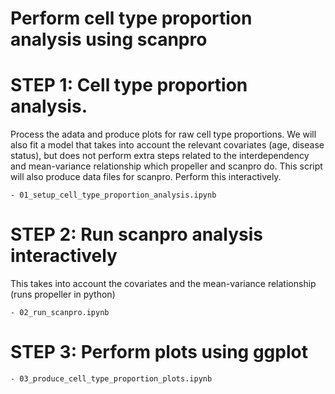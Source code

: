 # Perform cell type proportion analysis using scanpro

# STEP 1: Cell type proportion analysis. 

Process the adata and produce plots for raw cell type proportions. We will also fit a model that takes into account the relevant covariates (age, disease status), but does not perform extra steps related to the interdependency and mean-variance relationship which propeller and scanpro do. This script will also produce data files for scanpro. Perform this interactively.
```
- 01_setup_cell_type_proportion_analysis.ipynb
```

# STEP 2: Run scanpro analysis interactively

This takes into account the covariates and the mean-variance relationship (runs propeller in python)
```
- 02_run_scanpro.ipynb 
```

# STEP 3: Perform plots using ggplot
```
- 03_produce_cell_type_proportion_plots.ipynb
```
